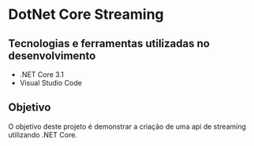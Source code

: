 # DotNet Core Streaming

## Tecnologias e ferramentas utilizadas no desenvolvimento

* .NET Core 3.1
* Visual Studio Code


## Objetivo

O objetivo deste projeto é demonstrar a criação de uma api de streaming utilizando .NET Core.
